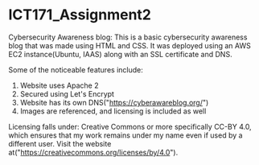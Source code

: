 # ICT171_Assignment2
Cybersecurity Awareness blog:
This is a basic cybersecurity awareness blog that was made using HTML and CSS. It was deployed using an AWS EC2 instance(Ubuntu, IAAS) along with an SSL certificate and DNS.

Some of the noticeable features include:
1) Website uses Apache 2
2) Secured using Let's Encrypt
3) Website has its own DNS("https://cyberawareblog.org/")
4) Images are referenced, and licensing is included as well

Licensing falls under:
Creative Commons or more  specifically CC-BY 4.0, which ensures that my work remains under my name even if used by
a different user. Visit the website at("https://creativecommons.org/licenses/by/4.0").

